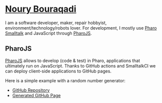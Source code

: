 # [Noury Bouraqadi](https://nootrix.com/about)
I am a software developer, maker, repair hobbyist, environment/technology/robots lover. 
For development, I mostly use [Pharo Smalltalk](https://pharo.org) and JavaScript through [PharoJS](https://pharojs.org).

## PharoJS
[PharoJS](https://pharojs.org) allows to develop (code & test) in Pharo, applications that ultimately run on JavaScript.
Thanks to GitHub actions and SmalltalkCI we can deploy client-side applications to GitHub pages. 

Here is a simple example with a random number generator:
- [GitHub Repository](https://github.com/bouraqadi/PjRandomNumber)
- [Generated GitHub Page](https://bouraqadi.github.io/PjRandomNumber)
